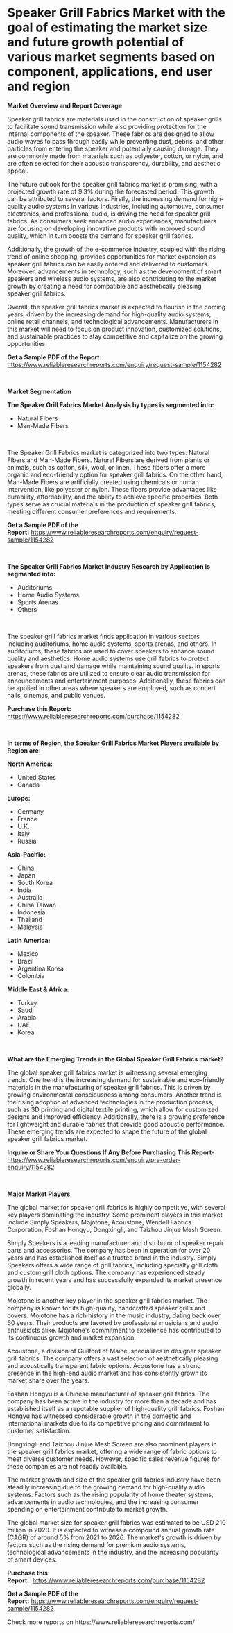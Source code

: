 <p><h1>Speaker Grill Fabrics Market with the goal of estimating the market size and future growth potential of various market segments based on component, applications, end user and region</h1></p><p><strong>Market Overview and Report Coverage</strong></p>
<p><p>Speaker grill fabrics are materials used in the construction of speaker grills to facilitate sound transmission while also providing protection for the internal components of the speaker. These fabrics are designed to allow audio waves to pass through easily while preventing dust, debris, and other particles from entering the speaker and potentially causing damage. They are commonly made from materials such as polyester, cotton, or nylon, and are often selected for their acoustic transparency, durability, and aesthetic appeal.</p><p>The future outlook for the speaker grill fabrics market is promising, with a projected growth rate of 9.3% during the forecasted period. This growth can be attributed to several factors. Firstly, the increasing demand for high-quality audio systems in various industries, including automotive, consumer electronics, and professional audio, is driving the need for speaker grill fabrics. As consumers seek enhanced audio experiences, manufacturers are focusing on developing innovative products with improved sound quality, which in turn boosts the demand for speaker grill fabrics.</p><p>Additionally, the growth of the e-commerce industry, coupled with the rising trend of online shopping, provides opportunities for market expansion as speaker grill fabrics can be easily ordered and delivered to customers. Moreover, advancements in technology, such as the development of smart speakers and wireless audio systems, are also contributing to the market growth by creating a need for compatible and aesthetically pleasing speaker grill fabrics.</p><p>Overall, the speaker grill fabrics market is expected to flourish in the coming years, driven by the increasing demand for high-quality audio systems, online retail channels, and technological advancements. Manufacturers in this market will need to focus on product innovation, customized solutions, and sustainable practices to stay competitive and capitalize on the growing opportunities.</p></p>
<p><strong>Get a Sample PDF of the Report:</strong> <a href="https://www.reliableresearchreports.com/enquiry/request-sample/1154282">https://www.reliableresearchreports.com/enquiry/request-sample/1154282</a></p>
<p>&nbsp;</p>
<p><strong>Market Segmentation</strong></p>
<p><strong>The Speaker Grill Fabrics Market Analysis by types is segmented into:</strong></p>
<p><ul><li>Natural Fibers</li><li>Man-Made Fibers</li></ul></p>
<p>&nbsp;</p>
<p><p>The Speaker Grill Fabrics market is categorized into two types: Natural Fibers and Man-Made Fibers. Natural Fibers are derived from plants or animals, such as cotton, silk, wool, or linen. These fibers offer a more organic and eco-friendly option for speaker grill fabrics. On the other hand, Man-Made Fibers are artificially created using chemicals or human intervention, like polyester or nylon. These fibers provide advantages like durability, affordability, and the ability to achieve specific properties. Both types serve as crucial materials in the production of speaker grill fabrics, meeting different consumer preferences and requirements.</p></p>
<p><strong>Get a Sample PDF of the Report:</strong>&nbsp;<a href="https://www.reliableresearchreports.com/enquiry/request-sample/1154282">https://www.reliableresearchreports.com/enquiry/request-sample/1154282</a></p>
<p>&nbsp;</p>
<p><strong>The Speaker Grill Fabrics Market Industry Research by Application is segmented into:</strong></p>
<p><ul><li>Auditoriums</li><li>Home Audio Systems</li><li>Sports Arenas</li><li>Others</li></ul></p>
<p>&nbsp;</p>
<p><p>The speaker grill fabrics market finds application in various sectors including auditoriums, home audio systems, sports arenas, and others. In auditoriums, these fabrics are used to cover speakers to enhance sound quality and aesthetics. Home audio systems use grill fabrics to protect speakers from dust and damage while maintaining sound quality. In sports arenas, these fabrics are utilized to ensure clear audio transmission for announcements and entertainment purposes. Additionally, these fabrics can be applied in other areas where speakers are employed, such as concert halls, cinemas, and public venues.</p></p>
<p><strong>Purchase this Report:</strong>&nbsp; <a href="https://www.reliableresearchreports.com/purchase/1154282">https://www.reliableresearchreports.com/purchase/1154282</a></p>
<p>&nbsp;</p>
<p><strong>In terms of Region, the Speaker Grill Fabrics Market Players available by Region are:</strong></p>
<p>
    <p> <strong> North America: </strong>
        <ul>
            <li>United States</li>
            <li>Canada</li>
        </ul>
        </p> 
    <p> <strong> Europe: </strong>
        <ul>
            <li>Germany</li>
            <li>France</li>
            <li>U.K.</li>
            <li>Italy</li>
            <li>Russia</li>
        </ul>
        </p> 
    <p> <strong> Asia-Pacific: </strong>
        <ul>
            <li>China</li>
            <li>Japan</li>
            <li>South Korea</li>
            <li>India</li>
            <li>Australia</li>
            <li>China Taiwan</li>
            <li>Indonesia</li>
            <li>Thailand</li>
            <li>Malaysia</li>
        </ul>
        </p> 
    <p> <strong> Latin America: </strong>
        <ul>
            <li>Mexico</li>
            <li>Brazil</li>
            <li>Argentina Korea</li>
            <li>Colombia</li>
        </ul>
        </p> 
    <p> <strong> Middle East & Africa: </strong>
        <ul>
            <li>Turkey</li>
            <li>Saudi</li>
            <li>Arabia</li>
            <li>UAE</li>
            <li>Korea</li>
        </ul>
    </p>
    </p>
<p>&nbsp;</p>
<p><strong>What are the Emerging Trends in the Global Speaker Grill Fabrics market?</strong></p>
<p><p>The global speaker grill fabrics market is witnessing several emerging trends. One trend is the increasing demand for sustainable and eco-friendly materials in the manufacturing of speaker grill fabrics. This is driven by growing environmental consciousness among consumers. Another trend is the rising adoption of advanced technologies in the production process, such as 3D printing and digital textile printing, which allow for customized designs and improved efficiency. Additionally, there is a growing preference for lightweight and durable fabrics that provide good acoustic performance. These emerging trends are expected to shape the future of the global speaker grill fabrics market.</p></p>
<p><strong>Inquire or Share Your Questions If Any Before Purchasing This Report</strong>- <a href="https://www.reliableresearchreports.com/enquiry/pre-order-enquiry/1154282">https://www.reliableresearchreports.com/enquiry/pre-order-enquiry/1154282</a></p>
<p>&nbsp;</p>
<p><strong>Major Market Players</strong></p>
<p><p>The global market for speaker grill fabrics is highly competitive, with several key players dominating the industry. Some prominent players in this market include Simply Speakers, Mojotone, Acoustone, Wendell Fabrics Corporation, Foshan Hongyu, Dongxingli, and Taizhou Jinjue Mesh Screen.</p><p>Simply Speakers is a leading manufacturer and distributor of speaker repair parts and accessories. The company has been in operation for over 20 years and has established itself as a trusted brand in the industry. Simply Speakers offers a wide range of grill fabrics, including specialty grill cloth and custom grill cloth options. The company has experienced steady growth in recent years and has successfully expanded its market presence globally.</p><p>Mojotone is another key player in the speaker grill fabrics market. The company is known for its high-quality, handcrafted speaker grills and covers. Mojotone has a rich history in the music industry, dating back over 60 years. Their products are favored by professional musicians and audio enthusiasts alike. Mojotone's commitment to excellence has contributed to its continuous growth and market expansion.</p><p>Acoustone, a division of Guilford of Maine, specializes in designer speaker grill fabrics. The company offers a vast selection of aesthetically pleasing and acoustically transparent fabric options. Acoustone has a strong presence in the high-end audio market and has consistently grown its market share over the years.</p><p>Foshan Hongyu is a Chinese manufacturer of speaker grill fabrics. The company has been active in the industry for more than a decade and has established itself as a reputable supplier of high-quality grill fabrics. Foshan Hongyu has witnessed considerable growth in the domestic and international markets due to its competitive pricing and commitment to customer satisfaction.</p><p>Dongxingli and Taizhou Jinjue Mesh Screen are also prominent players in the speaker grill fabrics market, offering a wide range of fabric options to meet diverse customer needs. However, specific sales revenue figures for these companies are not readily available.</p><p>The market growth and size of the speaker grill fabrics industry have been steadily increasing due to the growing demand for high-quality audio systems. Factors such as the rising popularity of home theater systems, advancements in audio technologies, and the increasing consumer spending on entertainment contribute to market growth.</p><p>The global market size for speaker grill fabrics was estimated to be USD 210 million in 2020. It is expected to witness a compound annual growth rate (CAGR) of around 5% from 2021 to 2026. The market's growth is driven by factors such as the rising demand for premium audio systems, technological advancements in the industry, and the increasing popularity of smart devices.</p></p>
<p><strong>Purchase this Report:</strong>&nbsp;&nbsp;<a href="https://www.reliableresearchreports.com/purchase/1154282">https://www.reliableresearchreports.com/purchase/1154282</a></p>
<p></p>
<p><strong>Get a Sample PDF of the Report:</strong>&nbsp;<a href="https://www.reliableresearchreports.com/enquiry/request-sample/1154282">https://www.reliableresearchreports.com/enquiry/request-sample/1154282</a></p>
<p>Check more reports on https://www.reliableresearchreports.com/</p>